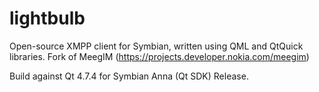 lightbulb
=========

Open-source XMPP client for Symbian, written using QML and QtQuick libraries. Fork of MeegIM (https://projects.developer.nokia.com/meegim)

Build against Qt 4.7.4 for Symbian Anna (Qt SDK) Release.